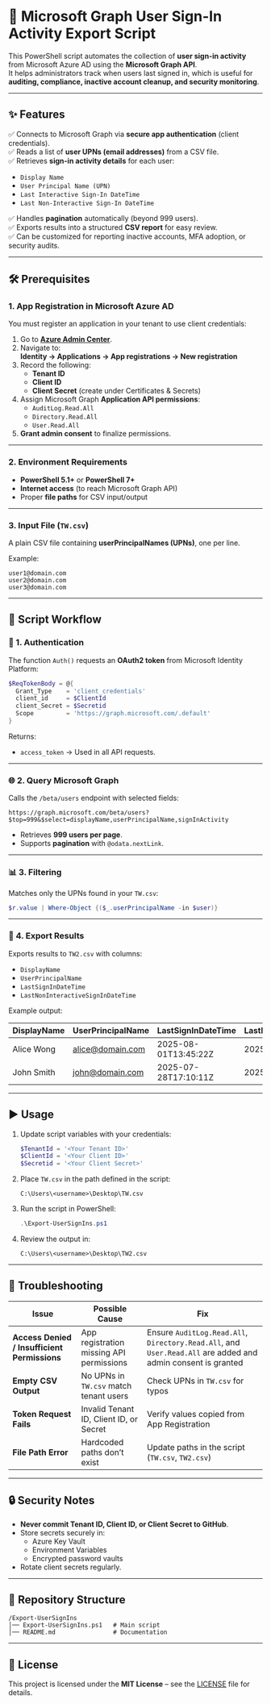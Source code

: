 # 🔐 Microsoft Graph User Sign-In Activity Export Script

This PowerShell script automates the collection of **user sign-in activity** from Microsoft Azure AD using the **Microsoft Graph API**.  
It helps administrators track when users last signed in, which is useful for **auditing, compliance, inactive account cleanup, and security monitoring**.  

---

## ✨ Features
✅ Connects to Microsoft Graph via **secure app authentication** (client credentials).  
✅ Reads a list of **user UPNs (email addresses)** from a CSV file.  
✅ Retrieves **sign-in activity details** for each user:
- `Display Name`
- `User Principal Name (UPN)`
- `Last Interactive Sign-In DateTime`
- `Last Non-Interactive Sign-In DateTime`

✅ Handles **pagination** automatically (beyond 999 users).  
✅ Exports results into a structured **CSV report** for easy review.  
✅ Can be customized for reporting inactive accounts, MFA adoption, or security audits.  

---

## 🛠️ Prerequisites

### 1. App Registration in Microsoft Azure AD
You must register an application in your tenant to use client credentials:

1. Go to **[Azure Admin Center](https://portal.azure.com/)**.  
2. Navigate to:  
   **Identity → Applications → App registrations → New registration**  
3. Record the following:
   - **Tenant ID**
   - **Client ID**
   - **Client Secret** (create under Certificates & Secrets)  
4. Assign Microsoft Graph **Application API permissions**:
   - `AuditLog.Read.All`
   - `Directory.Read.All`
   - `User.Read.All`
5. **Grant admin consent** to finalize permissions.

---

### 2. Environment Requirements
- **PowerShell 5.1+** or **PowerShell 7+**
- **Internet access** (to reach Microsoft Graph API)
- Proper **file paths** for CSV input/output

---

### 3. Input File (`TW.csv`)
A plain CSV file containing **userPrincipalNames (UPNs)**, one per line.

Example:
```csv
user1@domain.com
user2@domain.com
user3@domain.com
```

---

## 📜 Script Workflow

### 🔑 1. Authentication
The function `Auth()` requests an **OAuth2 token** from Microsoft Identity Platform:

```powershell
$ReqTokenBody = @{
  Grant_Type    = 'client_credentials'
  client_id     = $ClientId
  client_Secret = $Secretid
  Scope         = 'https://graph.microsoft.com/.default'
}
```

Returns:  
- `access_token` → Used in all API requests.

---

### 🌐 2. Query Microsoft Graph
Calls the `/beta/users` endpoint with selected fields:

```
https://graph.microsoft.com/beta/users?$top=999&$select=displayName,userPrincipalName,signInActivity
```

- Retrieves **999 users per page**.
- Supports **pagination** with `@odata.nextLink`.

---

### 📊 3. Filtering
Matches only the UPNs found in your `TW.csv`:

```powershell
$r.value | Where-Object {($_.userPrincipalName -in $user)}
```

---

### 📂 4. Export Results
Exports results to `TW2.csv` with columns:
- `DisplayName`
- `UserPrincipalName`
- `LastSignInDateTime`
- `LastNonInteractiveSignInDateTime`

Example output:

| DisplayName | UserPrincipalName    | LastSignInDateTime     | LastNonInteractiveSignInDateTime |
|-------------|----------------------|------------------------|----------------------------------|
| Alice Wong  | alice@domain.com     | 2025-08-01T13:45:22Z   | 2025-08-01T08:12:03Z             |
| John Smith  | john@domain.com      | 2025-07-28T17:10:11Z   | 2025-07-28T09:00:45Z             |

---

## ▶️ Usage

1. Update script variables with your credentials:
   ```powershell
   $TenantId = '<Your Tenant ID>'
   $ClientId = '<Your Client ID>'
   $Secretid = '<Your Client Secret>'
   ```

2. Place `TW.csv` in the path defined in the script:
   ```
   C:\Users\<username>\Desktop\TW.csv
   ```

3. Run the script in PowerShell:
   ```powershell
   .\Export-UserSignIns.ps1
   ```

4. Review the output in:
   ```
   C:\Users\<username>\Desktop\TW2.csv
   ```

---

## 🧰 Troubleshooting

| Issue | Possible Cause | Fix |
|-------|----------------|-----|
| **Access Denied / Insufficient Permissions** | App registration missing API permissions | Ensure `AuditLog.Read.All`, `Directory.Read.All`, and `User.Read.All` are added and admin consent is granted |
| **Empty CSV Output** | No UPNs in `TW.csv` match tenant users | Check UPNs in `TW.csv` for typos |
| **Token Request Fails** | Invalid Tenant ID, Client ID, or Secret | Verify values copied from App Registration |
| **File Path Error** | Hardcoded paths don’t exist | Update paths in the script (`TW.csv`, `TW2.csv`) |

---

## 🔒 Security Notes
- **Never commit Tenant ID, Client ID, or Client Secret to GitHub**.  
- Store secrets securely in:
  - Azure Key Vault
  - Environment Variables
  - Encrypted password vaults
- Rotate client secrets regularly.

---

## 📂 Repository Structure
```
/Export-UserSignIns
│── Export-UserSignIns.ps1   # Main script
│── README.md                # Documentation
```


---

## 📜 License
This project is licensed under the **MIT License** – see the [LICENSE](LICENSE) file for details.
